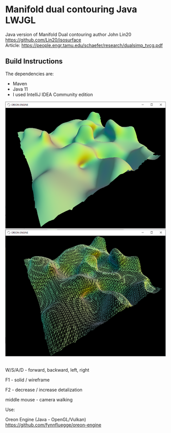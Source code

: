 # Manifold dual contouring Java LWJGL

Java version of Manifold Dual contouring author John Lin20 https://github.com/Lin20/isosurface
<br>
Article: https://people.engr.tamu.edu/schaefer/research/dualsimp_tvcg.pdf

## Build Instructions
The dependencies are:
  * Maven
  * Java 11
  * I used IntelliJ IDEA Community edition


<img src="res/logo/screens/screen-01.png" width="800" />
<img src="res/logo/screens/screen-02.png" width="800" />


<br>
<br>

W/S/A/D - forward, backward, left, right

F1 - solid / wireframe

F2 - decrease / increase detalization

middle mouse - camera walking

Use:

Oreon Engine (Java - OpenGL/Vulkan) https://github.com/fynnfluegge/oreon-engine